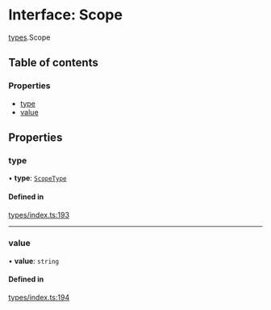 # Interface: Scope

[types](../wiki/types).Scope

## Table of contents

### Properties

- [type](../wiki/types.Scope#type)
- [value](../wiki/types.Scope#value)

## Properties

### type

• **type**: [`ScopeType`](../wiki/types.ScopeType)

#### Defined in

[types/index.ts:193](https://github.com/PolymeshAssociation/polymesh-sdk/blob/07a4c5b0/src/types/index.ts#L193)

___

### value

• **value**: `string`

#### Defined in

[types/index.ts:194](https://github.com/PolymeshAssociation/polymesh-sdk/blob/07a4c5b0/src/types/index.ts#L194)
